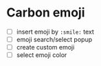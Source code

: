# Carbon emoji

- [ ] insert emoji by `:smile:` text
- [ ] emoji search/select popup
- [ ] create custom emoji
- [ ] select emoji color
